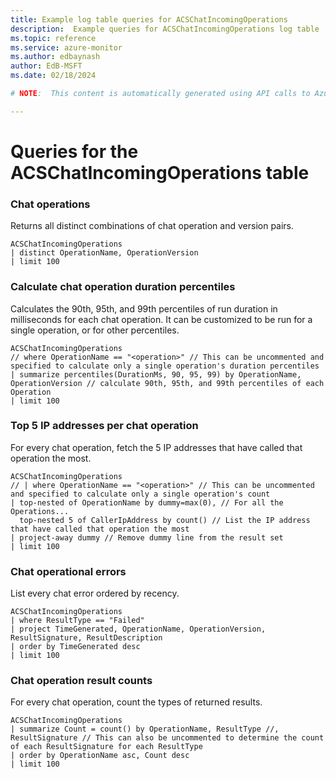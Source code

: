 ```yaml
---
title: Example log table queries for ACSChatIncomingOperations
description:  Example queries for ACSChatIncomingOperations log table
ms.topic: reference
ms.service: azure-monitor
ms.author: edbaynash
author: EdB-MSFT
ms.date: 02/18/2024

# NOTE:  This content is automatically generated using API calls to Azure. Any edits made on these files will be overwritten in the next run of the script. 

---
```


# Queries for the ACSChatIncomingOperations table


### Chat operations  


Returns all distinct combinations of chat operation and version pairs.  

```query
ACSChatIncomingOperations
| distinct OperationName, OperationVersion 
| limit 100
```



### Calculate chat operation duration percentiles  


Calculates the 90th, 95th, and 99th percentiles of run duration in milliseconds for each chat operation. It can be customized to be run for a single operation, or for other percentiles.  

```query
ACSChatIncomingOperations
// where OperationName == "<operation>" // This can be uncommented and specified to calculate only a single operation's duration percentiles
| summarize percentiles(DurationMs, 90, 95, 99) by OperationName, OperationVersion // calculate 90th, 95th, and 99th percentiles of each Operation
| limit 100
```



### Top 5 IP addresses per chat operation  


For every chat operation, fetch the 5 IP addresses that have called that operation the most.  

```query
ACSChatIncomingOperations
// | where OperationName == "<operation>" // This can be uncommented and specified to calculate only a single operation's count
| top-nested of OperationName by dummy=max(0), // For all the Operations...
  top-nested 5 of CallerIpAddress by count() // List the IP address that have called that operation the most
| project-away dummy // Remove dummy line from the result set
| limit 100
```



### Chat operational errors  


List every chat error ordered by recency.  

```query
ACSChatIncomingOperations
| where ResultType == "Failed"
| project TimeGenerated, OperationName, OperationVersion, ResultSignature, ResultDescription
| order by TimeGenerated desc
| limit 100
```



### Chat operation result counts  


For every chat operation, count the types of returned results.  

```query
ACSChatIncomingOperations
| summarize Count = count() by OperationName, ResultType //, ResultSignature // This can also be uncommented to determine the count of each ResultSignature for each ResultType 
| order by OperationName asc, Count desc
| limit 100
```

